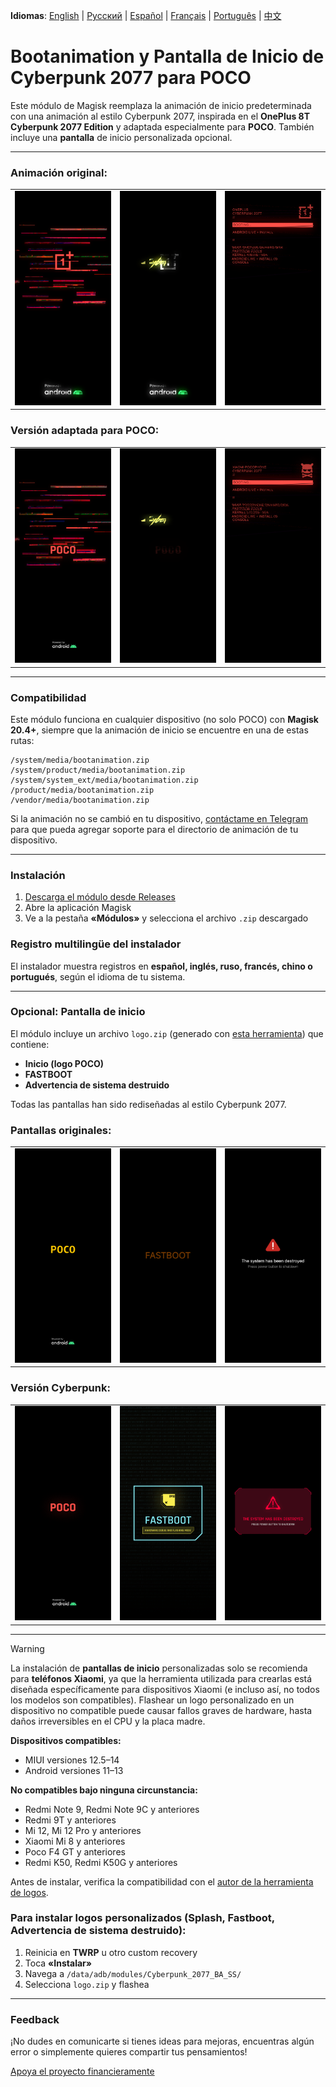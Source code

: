 **Idiomas**: [English](README.md) | [Русский](README.ru.md) | [Español](README.es.md) | [Français](README.fr.md) | [Português](README.pt.md) | [中文](README.zh.md)
# Bootanimation y Pantalla de Inicio de Cyberpunk 2077 para POCO

Este módulo de Magisk reemplaza la animación de inicio predeterminada con una animación al estilo Cyberpunk 2077, inspirada en el **OnePlus 8T Cyberpunk 2077 Edition** y adaptada especialmente para **POCO**. También incluye una **pantalla** de inicio personalizada opcional.

---

### Animación original:
<table>
  <tr>
    <td><img src="images/original1.png" width="100%"/></td>
    <td><img src="images/original2.png" width="100%"/></td>
    <td><img src="images/original3.png" width="100%"/></td>
  </tr>
</table>

### Versión adaptada para POCO:
<table>
  <tr>
    <td><img src="images/custom1.png" width="100%"/></td>
    <td><img src="images/custom2.png" width="100%"/></td>
    <td><img src="images/custom3.png" width="100%"/></td>
  </tr>
</table>

---

### Compatibilidad

Este módulo funciona en cualquier dispositivo (no solo POCO) con **Magisk 20.4+**, siempre que la animación de inicio se encuentre en una de estas rutas:

```
/system/media/bootanimation.zip
/system/product/media/bootanimation.zip
/system/system_ext/media/bootanimation.zip
/product/media/bootanimation.zip
/vendor/media/bootanimation.zip
```

Si la animación no se cambió en tu dispositivo, [contáctame en Telegram](https://t.me/ENEIZEMatic) para que pueda agregar soporte para el directorio de animación de tu dispositivo.

---

### Instalación

 1. [Descarga el módulo desde Releases](https://github.com/ENEIZEM/Magisk-Module-Cyberpunk-2077-Bootanimation-SplashScreen-POCO/releases)
 2. Abre la aplicación Magisk
 3. Ve a la pestaña **«Módulos»** y selecciona el archivo `.zip` descargado

### Registro multilingüe del instalador

El instalador muestra registros en **español, inglés, ruso, francés, chino o portugués**, según el idioma de tu sistema.

---

### Opcional: Pantalla de inicio
El módulo incluye un archivo `logo.zip` (generado con [esta herramienta](https://4pda.to/forum/index.php?showtopic=1023354&st=1580#entry114714184)) que contiene:

 * **Inicio (logo POCO)**
 * **FASTBOOT**
 * **Advertencia de sistema destruido**

Todas las pantallas han sido rediseñadas al estilo Cyberpunk 2077.

### Pantallas originales:
<table>
  <tr>
    <td><img src="images/splash_orig1.png" width="100%"/></td>
    <td><img src="images/splash_orig2.png" width="100%"/></td>
    <td><img src="images/splash_orig3.png" width="100%"/></td>
  </tr>
</table>

### Versión Cyberpunk:
<table>
  <tr>
    <td><img src="images/splash_custom1.png" width="100%"/></td>
    <td><img src="images/splash_custom2.png" width="100%"/></td>
    <td><img src="images/splash_custom3.png" width="100%"/></td>
  </tr>
</table>

---

> [!WARNING]
> La instalación de **pantallas de inicio** personalizadas solo se recomienda para **teléfonos Xiaomi**, ya que la herramienta utilizada para crearlas está diseñada específicamente para dispositivos Xiaomi (e incluso así, no todos los modelos son compatibles).
> Flashear un logo personalizado en un dispositivo no compatible puede causar fallos graves de hardware, hasta daños irreversibles en el CPU y la placa madre.
>
> **Dispositivos compatibles:**
> - MIUI versiones 12.5–14
> - Android versiones 11–13
>
> **No compatibles bajo ninguna circunstancia:**
> - Redmi Note 9, Redmi Note 9C y anteriores
> - Redmi 9T y anteriores
> - Mi 12, Mi 12 Pro y anteriores
> - Xiaomi Mi 8 y anteriores
> - Poco F4 GT y anteriores
> - Redmi K50, Redmi K50G y anteriores
>
> Antes de instalar, verifica la compatibilidad con el [autor de la herramienta de logos](https://t.me/theskyfather).

### Para instalar logos personalizados (Splash, Fastboot, Advertencia de sistema destruido):

 1. Reinicia en **TWRP** u otro custom recovery  
 2. Toca **«Instalar»**  
 3. Navega a `/data/adb/modules/Cyberpunk_2077_BA_SS/`  
 4. Selecciona `logo.zip` y flashea  

---

### Feedback

¡No dudes en comunicarte si tienes ideas para mejoras, encuentras algún error o simplemente quieres compartir tus pensamientos!

[Apoya el proyecto financieramente](https://www.donationalerts.com/r/eneizematic)